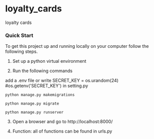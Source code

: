 # loyalty_cards
loyalty cards

### Quick Start
To get this project up and running locally on your computer follow the following steps.
1. Set up a python virtual environment

2. Run the following commands

add a .env file or write SECRET_KEY = os.urandom(24) #os.getenv('SECRET_KEY') in setting.py

`python manage.py makemigrations`

`python manage.py migrate`

`python manage.py runserver`

3. Open a browser and go to http://localhost:8000/

4. Function:
all of functions can be found in urls.py
